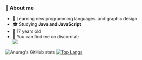 ### 🧑  About me


-   🤔    Learning new programming languages. and graphic design
-   🎓  Studying  **Java and JavaScript**  
-  🧑   17 years old
-  📱   You can find me on discord at:  
 ![](https://dcbadge.vercel.app/api/shield/794887769612222497)


![Anurag's GitHub stats](https://github-readme-stats.vercel.app/api?username=ferraari&show_icons=true&theme=radical) 
[![Top Langs](https://github-readme-stats.vercel.app/api/top-langs/?username=ferraari&layout=demo&&theme=radical)](https://github.com/anuraghazra/github-readme-stats)
